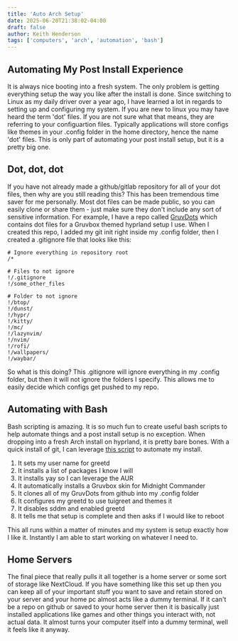 ```yaml
---
title: 'Auto Arch Setup'
date: 2025-06-20T21:38:02-04:00
draft: false
author: Keith Henderson 
tags: ['computers', 'arch', 'automation', 'bash']
---
```


## Automating My Post Install Experience
It is always nice booting into a fresh system. The only problem is getting everything setup the way you like after the install is done. Since switching to Linux as my daily driver over a year ago, I have learned a lot in regards to setting up and configuring my system. If you are new to linux you may have heard the term 'dot' files. If you are not sure what that means, they are referring to your configuartion files. Typically applications will store configs like themes in your .config folder in the home directory, hence the name 'dot' files. This is only part of automating your post install setup, but it is a pretty big one.

## Dot, dot, dot

If you have not already made a github/gitlab repository for all of your dot files, then why are you still reading this? This has been tremendous time saver for me personally. Most dot files can be made public, so you can easily clone or share them - just make sure they don't include any sort of sensitive information. For example, I have a repo called [GruvDots](https://github.com/Lairizzle/GruvDots) which contains dot files for a Gruvbox themed hyprland setup I use. When I created this repo, I added my git init right inside my .config folder, then I created a .gitignore file that looks like this:

```
# Ignore everything in repository root 
/*

# Files to not ignore
!/.gitignore
!/some_other_files

# Folder to not ignore
!/btop/
!/dunst/
!/hypr/
!/kitty/
!/mc/
!/lazynvim/
!/nvim/
!/rofi/
!/wallpapers/
!/waybar/
```
So what is this doing? This .gitignore will ignore everything in my .config folder, but then it will not ignore the folders I specify. This allows me to easily decide which configs get pushed to my repo.

## Automating with Bash
Bash scripting is amazing. It is so much fun to create useful bash scripts to help automate things and a post install setup is no exception. When dropping into a fresh Arch install on hyprland, it is pretty bare bones. With a quick install of git, I can leverage [this script](https://github.com/Lairizzle/bashScripts/blob/master/setup.sh) to automate my install.

<ol>
    <li>It sets my user name for greetd</li>
    <li>It installs a list of packages I know I will</li>
    <li>It installs yay so I can leverage the AUR</li>
    <li>It automatically installs a Gruvbox skin for Midnight Commander</li>
    <li>It clones all of my GruvDots from github into my .config folder</li>
    <li>It configures my greetd to use tuigreet and themes it</li>
    <li>It disables sddm and enabled greetd</li>
    <li>It tells me that setup is complete and then asks if I would like to reboot</li>
</ol>

This all runs within a matter of minutes and my system is setup exactly how I like it. Instantly I am able to start working on whatever I need to.

## Home Servers
The final piece that really pulls it all together is a home server or some sort of storage like NextCloud. If you have something like this set up then you can keep all of your important stuff you want to save and retain stored on your server and your home pc almost acts like a dummy terminal. If it can't be a repo on github or saved to your home server then it is basically just installed applications like games and other things you interact with, not actual data. It almost turns your computer itself into a dummy terminal, well it feels like it anyway.








